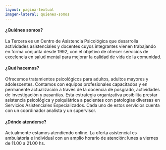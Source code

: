 ```yaml
---
layout: pagina-textual
imagen-lateral: quienes-somos
---
```

#### ¿Quiénes somos?
La Tercera es un Centro de Asistencia Psicológica que desarrolla actividades asistenciales y docentes cuyos integrantes vienen trabajando en forma conjunta desde 1992, con el objetivo de ofrecer servicios de excelencia en salud mental para mejorar la calidad de vida de la comunidad.
  
#### ¿Qué hacemos?
Ofrecemos tratamientos psicológicos para adultos, adultos mayores y adolescentes.
Contamos con equipos profesionales capacitados y en permanente actualización a través de la docencia de posgrado, actividades de investigación y pasantías.
Esta estrategia organizativa posibilita prestar asistencia psicológica y psiquiátrica a pacientes con patologías diversas en Servicios Asistenciales Especializados.
Cada uno de estos servicios cuenta con un coordinador analista y un supervisor.
  
#### ¿Dónde atenderse?
Actualmente estamos atendiendo online. La oferta asistencial es ambulatoria e individual con un amplio horario de atención: lunes a viernes de 11.00 a 21.00 hs.
  